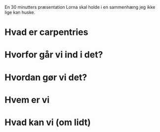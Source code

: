 En 30 minutters præsentation Lorna skal holde i en sammenhæng jeg ikke 
lige kan huske.
# Hvad er carpentries

# Hvorfor går vi ind i det?

# Hvordan gør vi det?

# Hvem er vi

# Hvad kan vi (om lidt)
